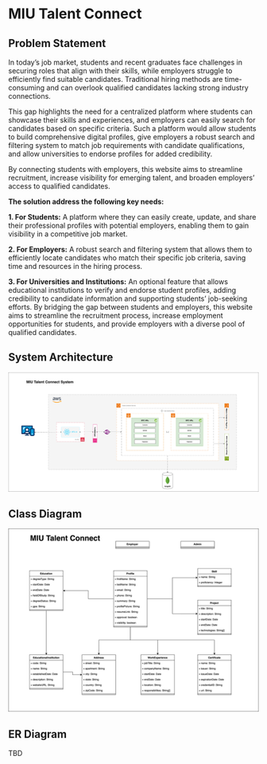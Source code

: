 # MIU Talent Connect

## Problem Statement

In today’s job market, students and recent graduates face challenges in securing roles that align with their skills, while employers struggle to efficiently find suitable candidates. Traditional hiring methods are time-consuming and can overlook qualified candidates lacking strong industry connections.

This gap highlights the need for a centralized platform where students can showcase their skills and experiences, and employers can easily search for candidates based on specific criteria. Such a platform would allow students to build comprehensive digital profiles, give employers a robust search and filtering system to match job requirements with candidate qualifications, and allow universities to endorse profiles for added credibility.

By connecting students with employers, this website aims to streamline recruitment, increase visibility for emerging talent, and broaden employers’ access to qualified candidates.

**The solution address the following key needs:**

**1. For Students:** A platform where they can easily create, update, and share their professional profiles with potential employers, enabling them to gain visibility in a competitive job market.

**2. For Employers:** A robust search and filtering system that allows them to efficiently locate candidates who match their specific job criteria, saving time and resources in the hiring process.

**3. For Universities and Institutions:** An optional feature that allows educational institutions to verify and endorse student profiles, adding credibility to candidate information and supporting students’ job-seeking efforts.
By bridging the gap between students and employers, this website aims to streamline the recruitment process, increase employment opportunities for students, and provide employers with a diverse pool of qualified candidates.

## System Architecture

![System Architecture](diagrams/system-architecture.svg 'System Architecture')

## Class Diagram

![Class diagram](diagrams/class-diagram.svg 'Class diagram')

## ER Diagram

TBD
